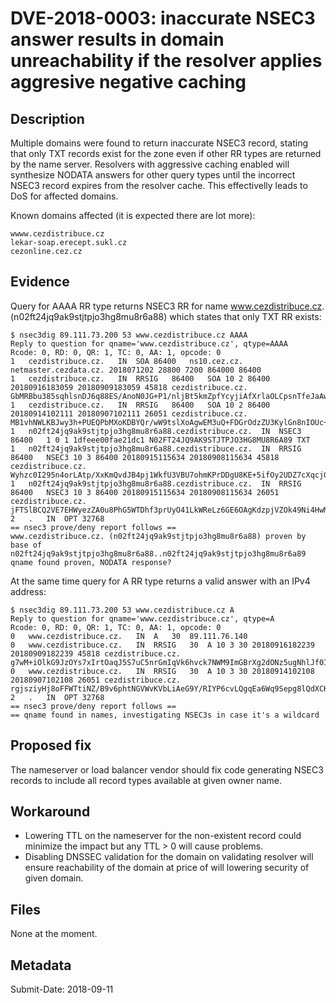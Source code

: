 # DVE-2018-0003: inaccurate NSEC3 answer results in domain unreachability if the resolver applies aggresive negative caching

## Description
Multiple domains were found to return inaccurate NSEC3 record, stating that only TXT records exist for the zone even if other RR types are returned by the name server. Resolvers with aggressive caching enabled will synthesize NODATA answers for other query types until the incorrect NSEC3 record expires from the resolver cache. This effectivelly leads to DoS for affected domains.

Known domains affected (it is expected there are lot more):
```
wwww.cezdistribuce.cz
lekar-soap.erecept.sukl.cz
cezonline.cez.cz
```

## Evidence
Query for AAAA RR type returns NSEC3 RR for name www.cezdistribuce.cz. (n02ft24jq9ak9stjtpjo3hg8mu8r6a88) which states that only TXT RR exists:
```
$ nsec3dig 89.111.73.200 53 www.cezdistribuce.cz AAAA
Reply to question for qname='www.cezdistribuce.cz', qtype=AAAA
Rcode: 0, RD: 0, QR: 1, TC: 0, AA: 1, opcode: 0
1	cezdistribuce.cz.	IN	SOA	86400	ns10.cez.cz. netmaster.cezdata.cz. 2018071202 28800 7200 864000 86400
1	cezdistribuce.cz.	IN	RRSIG	86400	SOA 10 2 86400 20180916183059 20180909183059 45818 cezdistribuce.cz. GbMRBbu385sqhlsnDJ6q88ES/AnoN0JG+P1/nljBt5kmZpfYcyjiAfXrlaOLCpsnTfeJaAw+rljwA5jtkoeqvDmnujyGI944oeHl8DL/1KJPDEEjvVy+rGsAX2NUSVyQTbQiA9Tk8HKzeBcaIkxfqsG2zu5AX+3PpDnwUJvfVAI=
1	cezdistribuce.cz.	IN	RRSIG	86400	SOA 10 2 86400 20180914102111 20180907102111 26051 cezdistribuce.cz. MB1vhNWLKBJwy3h+PUEQPbMXoKDBYQr/wW9tslXoAgwEM3uQ+FDGrOdzZU3KylGn8nIOUc+pbtMUZpmca9kxnUlUHS4WWN173ZZs6DRDZBanv0MDxrYx0obnlbdEvV63UqBLxykIXgP34U/dB2tDBM0MzzNxDIL7CQG+sY6E6fs=
1	n02ft24jq9ak9stjtpjo3hg8mu8r6a88.cezdistribuce.cz.	IN	NSEC3	86400	1 0 1 1dfeee00fae21dc1 N02FT24JQ9AK9STJTPJO3HG8MU8R6A89 TXT
1	n02ft24jq9ak9stjtpjo3hg8mu8r6a88.cezdistribuce.cz.	IN	RRSIG	86400	NSEC3 10 3 86400 20180915115634 20180908115634 45818 cezdistribuce.cz. Wyhzc0I295n4orLAtp/XxKmQvdJB4pj1WkfU3VBU7ohmKPrDDgU8KE+5ifOy2UDZ7cXqcjGv270zzTSmGNwGS3HcKl3du+POoVMGhox77Dxk3rwP+XyaO7Mdp+a2vv8kFNqEEPt9tdm2qf1o+vXe18kymigBCwAiHnoNK9c3Ys8=
1	n02ft24jq9ak9stjtpjo3hg8mu8r6a88.cezdistribuce.cz.	IN	RRSIG	86400	NSEC3 10 3 86400 20180915115634 20180908115634 26051 cezdistribuce.cz. jFTSlBCQ2VE7EHWyezZA0u8PhG5WTDhf3prUyO41LkWReLz6GE6OAgKdzpjVZOk49Ni4HwMwP2eEx5PjH0aO/cgjEMwWShNd3AjN3BZvyXVWg9ZUY1afpfHE279stY0J02TRU/CBoEQj6zoFPjWPmD589VhxPIMXeVesKSsLH/8=
2	.	IN	OPT	32768
== nsec3 prove/deny report follows ==
www.cezdistribuce.cz. (n02ft24jq9ak9stjtpjo3hg8mu8r6a88) proven by base of n02ft24jq9ak9stjtpjo3hg8mu8r6a88..n02ft24jq9ak9stjtpjo3hg8mu8r6a89
qname found proven, NODATA response?
```

At the same time query for A RR type returns a valid answer with an IPv4 address:
```
$ nsec3dig 89.111.73.200 53 www.cezdistribuce.cz A
Reply to question for qname='www.cezdistribuce.cz', qtype=A
Rcode: 0, RD: 0, QR: 1, TC: 0, AA: 1, opcode: 0
0	www.cezdistribuce.cz.	IN	A	30	89.111.76.140
0	www.cezdistribuce.cz.	IN	RRSIG	30	A 10 3 30 20180916182239 20180909182239 45818 cezdistribuce.cz. g7wM+iOlkG9JzOYs7xIrtOaqJ5S7uC5nrGmIqVk6hvck7NWM9ImGBrXg2dONz5ugNhlJf0ILtBBUZA2RhAyxER+pxce8xehDpJCbxJUKIyavq9Fvn/ld3YdbNpS66tsUGEgf13JwSWJgAIJkxlTTfC1McjjAyVtviKKe074WFDw=
0	www.cezdistribuce.cz.	IN	RRSIG	30	A 10 3 30 20180914102108 20180907102108 26051 cezdistribuce.cz. rgjsziyHj8oFFWTtiNZ/B9v6phtNGVWvKVbLiAeG9Y/RIYP6cvLQgqEa6Wq9Sepg8lQdXCKCDWcT2qzgUgfYXUzNX0e6szzPTfDoIURY16gx+73WyaMFIARHNeNp7axUtAjpPXMdhDB7Gb9pdijUu9gRo2Pav9VwiEh+Id1X/Ck=
2	.	IN	OPT	32768
== nsec3 prove/deny report follows ==
== qname found in names, investigating NSEC3s in case it's a wildcard
```

## Proposed fix
The nameserver or load balancer vendor should fix code generating NSEC3 records to include all record types available at given owner name.

## Workaround
- Lowering TTL on the nameserver for the non-existent record could minimize the impact but any TTL > 0 will cause problems.
- Disabling DNSSEC validation for the domain on validating resolver will ensure reachability of the domain at price of will lowering security of given domain.

## Files
None at the moment.

## Metadata
Submit-Date: 2018-09-11
